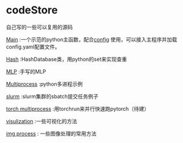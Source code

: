 # codeStore
 自己写的一些可以复用的源码

[Main](main.py) :一个示范的python主函数，配合[config](config.py) 使用，可以接入主程序并加载config.yaml配置文件。


[Hash](hash.py) :HashDatabase类，用python的set来实现查重

[MLP](mlp.py) :手写的MLP

[Multiprocess](multiProcess) :python多进程示例

[slurm](slurm) :slurm集群的sbatch提交任务例子

[torch multiprocess](multiProcessTorch/) :用torchrun来并行快速跑pytorch（待建）

[visulization](visulization/) :一些可视化的方法

[img process](img_process.py) : 一些图像处理的常用方法

